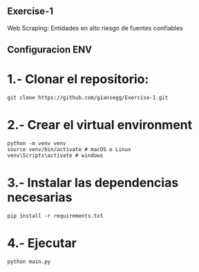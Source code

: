 ## Exercise-1
Web Scraping: Entidades en alto riesgo de fuentes confiables


## Configuracion ENV

# 1.- Clonar el repositorio:
    git clone https://github.com/giansegg/Exercise-1.git

# 2.- Crear el virtual environment 
    python -m venv venv
    source venv/bin/activate # macOS o Linux 
    venv\Scripts\activate # windows

# 3.- Instalar las dependencias necesarias
    pip install -r requirements.txt

# 4.- Ejecutar
    python main.py